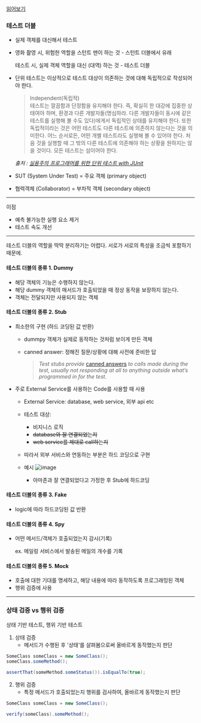 [읽어보기](http://haah.kr/2019/04/21/tdd-beginners-2/)



### 테스트 더블

* 실제 객체를 대신해서 테스트

* 영화 촬영 시, 위험한 역할을 스턴트 맨이 하는 것 - 스턴트 더블에서 유래

  테스트 시, 실제 객체 역할을 대신 (대역) 하는 것 - 테스트 더블

* 단위 테스트는 이상적으로 테스트 대상이 의존하는 것에 대해 독립적으로 작성되어야 한다.

  > Independent(독립적)  
  테스트는 깔끔함과 단정함을 유지해야 한다. 즉, 확실히 한 대강에 집중한 상태여야 하며, 환경과 다른 개발자들(명심하라. 다른 개발자들이 동시에 같은 테스트를 실행해 볼 수도 있다)에게서 독립적인 상태를 유지해야 한다.
  또한 독립적이라는 것은 어떤 테스트도 다른 테스트에 의존하지 않는다는 것을 의미한다. 어느 순서로든, 어떤 개별 테스트라도 실행해 볼 수 있어야 한다. 처음 것을 실행할 때 그 밖의 다른 테스트에 의존해야 하는 상황을 원하지는 않을 것이다.
  모든 테스트는 섬이어야 한다.

  *출처 :* [*실용주의 프로그래머를 위한 단위 테스트 with JUnit*](http://www.yes24.com/24/goods/1428559?scode=032&OzSrank=6)



* SUT (System Under Test) = 주요 객체 (primary object)

* 협력객체 (Collaborator) = 부차적 객체 (secondary object)

  
---
이점

* 예측 불가능한 실행 요소 제거
* 테스트 속도 개선

---

테스트 더블의 역할을 딱딱 분리하기는 어렵다. 서로가 서로의 특성을 조금씩 포함하기 때문에.

#### 테스트 더블의 종류 1. Dummy

* 해당 객체의 기능은 수행하지 않는다.
* 해당 dummy 객체의 매서드가 호출되었을 때 정상 동작을 보장하지 않는다.
* 객체는 전달되지만 사용되지 않는 객체

#### 테스트 더블의 종류 2. Stub

* 최소한의 구현 (하드 코딩된 값 반환)

  * dummpy 객체가 실제로 동작하는 것처럼 보이게 만든 객체

  * canned answer: 정해진 질문/상황에 대해 사전에 준비한 답

    > *Test stubs provide* [canned answers](https://en.wikipedia.org/wiki/Canned_response) *to calls made during the test, usually not responding at all to anything outside what’s programmed in for the test.*

* 주로 External Service를 사용하는 Code를 사용할 때 사용

  * External Service: database, web service, 외부 api etc

  * 테스트 대상: 

    * 비지니스 로직
    * ~~database와 잘 연결되었는지~~
    * ~~web service를 제대로 call하는지~~

  * 따라서 외부 서비스와 연동하는 부분은 하드 코딩으로 구현

  * 예시
    ![image](https://user-images.githubusercontent.com/37133536/77229936-10f5bb80-6bd4-11ea-9a43-9a71a4c527e3.png)
    * 아마존과 잘 연결되었다고 가정한 후 Stub에 하드코딩

      

#### 테스트 더블의 종류 3. Fake

* logic에 따라 하드코딩된 값 반환

#### 테스트 더블의 종류 4. Spy

* 어떤 메서드/객체가 호출되었는지 감시(기록)

  ex. 메일링 서비스에서 발송된 메일의 개수를 기록

#### 테스트 더블의 종류 5. Mock

* 호출에 대한 기대를 명세하고, 해당 내용에 따라 동작하도록 프로그래밍된 객체
* 행위 검증에 사용


---
### 상태 검증 vs 행위 검증

상태 기반 테스트, 행위 기반 테스트



1. 상태 검증
   * 메서드가 수행된 후 '상태'를 살펴봄으로써 올바르게 동작했는지 판단

```JAVA
SomeClass someClass = new SomeClass();
someClass.someMethod();

assertThat(someMethod.someStatus()).isEqualTo(true);
```



2. 행위 검증
   * 특정 메서드가 호출되었는지 행위를 검사하여, 올바르게 동작했는지 판단

```JAVA
SomeClass someClass = new SomeClass();

verify(someClass).someMethod();
```

